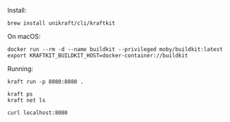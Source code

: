 Install:
```
brew install unikraft/cli/kraftkit
```

On macOS:
```
docker run --rm -d --name buildkit --privileged moby/buildkit:latest
export KRAFTKIT_BUILDKIT_HOST=docker-container://buildkit
```

Running:
```
kraft run -p 8080:8080 .

kraft ps
kraft net ls

curl localhost:8080
```

